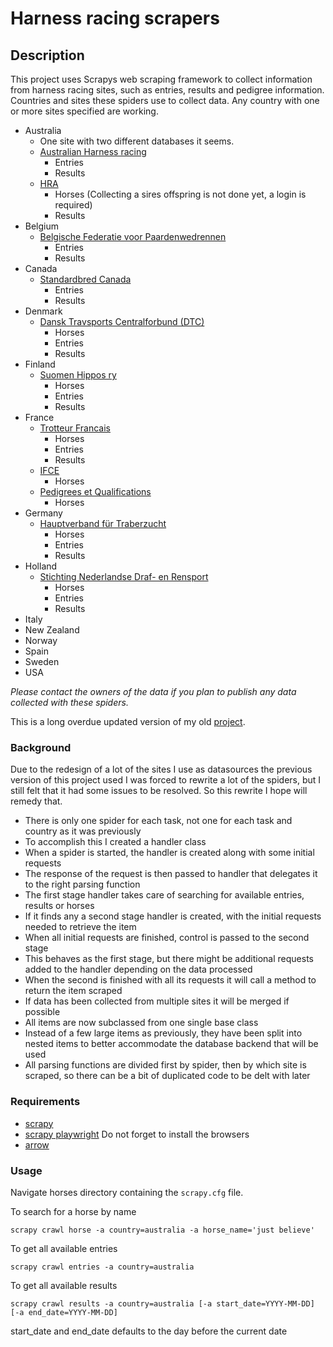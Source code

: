 # Harness racing scrapers

## Description

This project uses Scrapys web scraping framework to collect information from harness
racing sites, such as entries, results and pedigree information.
Countries and sites these spiders use to collect data. Any country with one or more sites
specified are working.
* Australia
    * One site with two different databases it seems.
    * [Australian Harness racing](https://www.harness.org.au/)
        * Entries
        * Results
    * [HRA](https://www.harness.org.au/ausbreed/reports/search)
        * Horses (Collecting a sires offspring is not done yet, a login is required)
        * Results
* Belgium 
    * [Belgische Federatie voor Paardenwedrennen](https://www.trotting.be/)
        * Entries
        * Results
* Canada
    * [Standardbred Canada](http://standardbredcanada.ca/)
        * Entries
        * Results
* Denmark
    * [Dansk Travsports Centralforbund (DTC)](https://travinfo.dk/)
        * Horses
        * Entries
        * Results
* Finland
    * [Suomen Hippos ry](http://www.hippos.fi/)
        * Horses
        * Entries
        * Results
* France
    * [Trotteur Francais](https://www.letrot.com/)
        * Horses
        * Entries
        * Results
    * [IFCE](https://infochevaux.ifce.fr/fr/info-chevaux)
        * Horses
    * [Pedigrees et Qualifications](http://trot-pedigree.net/)
        * Horses
* Germany
    * [Hauptverband für Traberzucht](https://www.hvtonline.de/)
        * Horses
        * Entries
        * Results
* Holland
    * [Stichting Nederlandse Draf- en Rensport](https://ndr.nl/)
        * Horses
        * Entries
        * Results
* Italy
* New Zealand
* Norway
* Spain
* Sweden
* USA

*Please contact the owners of the data if you plan to publish any data collected with these spiders.*

This is a long overdue updated version of my old [project](https://github.com/youreakim/Horses).

### Background

Due to the redesign of a lot of the sites I use as datasources the previous version of this
project used I was forced to rewrite a lot of the spiders, but I still felt 
that it had some issues to be resolved. So this rewrite I hope will remedy that.

* There is only one spider for each task, not one for each task and country as it was previously
* To accomplish this I created a handler class
* When a spider is started, the handler is created along with some initial requests 
* The response of the request is then passed to handler that delegates it to the right parsing function
* The first stage handler takes care of searching for available entries, results or horses
* If it finds any a second stage handler is created, with the initial requests needed to retrieve the item
* When all initial requests are finished, control is passed to the second stage
* This behaves as the first stage, but there might be additional requests added to the handler depending on the data processed
* When the second is finished with all its requests it will call a method to return the item scraped
* If data has been collected from multiple sites it will be merged if possible
* All items are now subclassed from one single base class
* Instead of a few large items as previously, they have been split into nested items to better accommodate the database backend that will be used
* All parsing functions are divided first by spider, then by which site is scraped, so there can be a bit of duplicated code to be delt with later


### Requirements

- [scrapy](https://docs.scrapy.org/en/latest/)
- [scrapy playwright](https://github.com/scrapy-plugins/scrapy-playwright) Do not forget to install the browsers 
- [arrow](https://arrow.readthedocs.io/)

### Usage

Navigate horses directory containing the `scrapy.cfg` file.

To search for a horse by name
```
scrapy crawl horse -a country=australia -a horse_name='just believe'
```

To get all available entries
```
scrapy crawl entries -a country=australia
```

To get all available results
```
scrapy crawl results -a country=australia [-a start_date=YYYY-MM-DD] [-a end_date=YYYY-MM-DD] 
```
start_date and end_date defaults to the day before the current date
